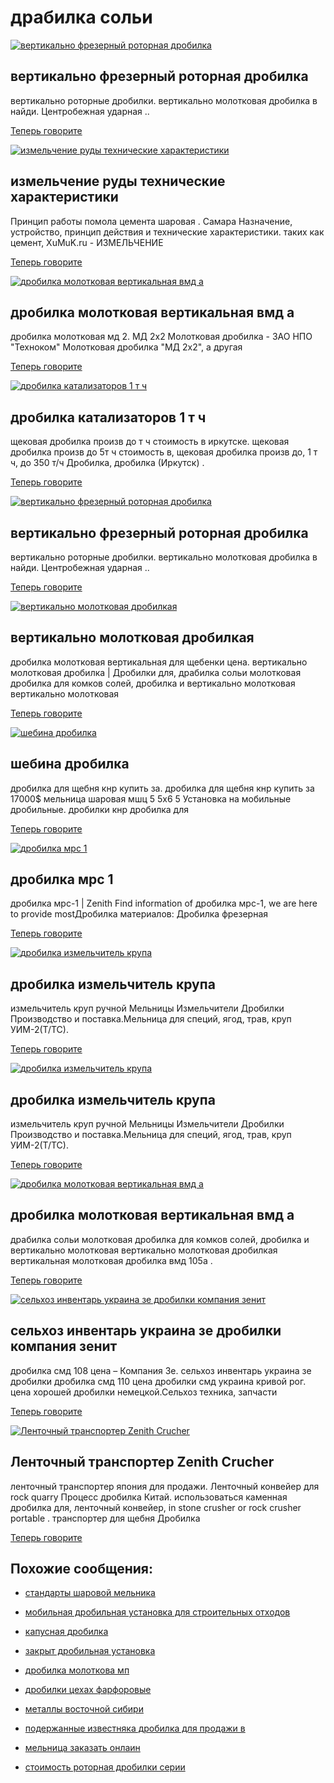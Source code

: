# драбилка сольи
<a href="https://ru.ecuriezuff.be/products/" target="_blank">![вертикально фрезерный роторная дробилка](https://github.com/millmachine/images/raw/main/601.jpg)</a>
## вертикально фрезерный роторная дробилка
вертикально роторные дробилки. вертикально молотковая дробилка в найди. Центробежная ударная ..
<a href="https://ru.ecuriezuff.be/products/" target="_blank">Теперь говорите</a>
<a href="https://ru.ecuriezuff.be/products/" target="_blank">![измельчение руды технические характеристики](https://github.com/millmachine/images/raw/main/243.jpg)</a>
## измельчение руды технические характеристики
Принцип работы помола цемента шаровая . Самара Назначение, устройство, принцип действия и технические характеристики. таких как цемент, XuMuK.ru - ИЗМЕЛЬЧЕНИЕ
<a href="https://ru.ecuriezuff.be/products/" target="_blank">Теперь говорите</a>
<a href="https://ru.ecuriezuff.be/products/" target="_blank">![дробилка молотковая вертикальная вмд а](https://github.com/millmachine/images/raw/main/332.jpg)</a>
## дробилка молотковая вертикальная вмд а
дробилка молотковая мд 2. МД 2х2 Молотковая дробилка - ЗАО НПО "Техноком" Молотковая дробилка "МД 2х2",  а другая 
<a href="https://ru.ecuriezuff.be/products/" target="_blank">Теперь говорите</a>
<a href="https://ru.ecuriezuff.be/products/" target="_blank">![дробилка катализаторов 1 т ч](https://github.com/millmachine/images/raw/main/410.jpg)</a>
## дробилка катализаторов 1 т ч
щековая дробилка произв до т ч стоимость в иркутске. щековая дробилка произв до 5т ч стоимость в, щековая дробилка произв до, 1 т ч, до 350 т/ч Дробилка, дробилка (Иркутск) .
<a href="https://ru.ecuriezuff.be/products/" target="_blank">Теперь говорите</a>
<a href="https://ru.ecuriezuff.be/products/" target="_blank">![вертикально фрезерный роторная дробилка](https://github.com/millmachine/images/raw/main/514.jpg)</a>
## вертикально фрезерный роторная дробилка
вертикально роторные дробилки. вертикально молотковая дробилка в найди. Центробежная ударная ..
<a href="https://ru.ecuriezuff.be/products/" target="_blank">Теперь говорите</a>
<a href="https://ru.ecuriezuff.be/products/" target="_blank">![вертикально молотковая дробилкая](https://github.com/millmachine/images/raw/main/726.jpg)</a>
## вертикально молотковая дробилкая
дробилка молотковая вертикальная для щебенки цена. вертикально молотковая дробилка | Дробилки для, драбилка сольи молотковая дробилка для комков солей, дробилка и вертикально молотковая вертикально молотковая 
<a href="https://ru.ecuriezuff.be/products/" target="_blank">Теперь говорите</a>
<a href="https://ru.ecuriezuff.be/products/" target="_blank">![шебина дробилка](https://github.com/millmachine/images/raw/main/145.jpg)</a>
## шебина дробилка
дробилка для щебня кнр купить за. дробилка для щебня кнр купить за 17000$ мельница шаровая мшц 5 5х6 5 Установка на мобильные дробильные. дробилки кнр дробилка для 
<a href="https://ru.ecuriezuff.be/products/" target="_blank">Теперь говорите</a>
<a href="https://ru.ecuriezuff.be/products/" target="_blank">![дробилка мрс 1](https://github.com/millmachine/images/raw/main/242.jpg)</a>
## дробилка мрс 1
дробилка мрс-1 | Zenith Find information of дробилка мрс-1, we are here to provide mostДробилка материалов: Дробилка фрезерная 
<a href="https://ru.ecuriezuff.be/products/" target="_blank">Теперь говорите</a>
<a href="https://ru.ecuriezuff.be/products/" target="_blank">![дробилка измельчитель крупа](https://github.com/millmachine/images/raw/main/456.jpg)</a>
## дробилка измельчитель крупа
измельчитель круп ручной Мельницы Измельчители Дробилки Производство и поставка.Мельница для специй, ягод, трав, круп УИМ-2(Т/ТС).
<a href="https://ru.ecuriezuff.be/products/" target="_blank">Теперь говорите</a>
<a href="https://ru.ecuriezuff.be/products/" target="_blank">![дробилка измельчитель крупа](https://github.com/millmachine/images/raw/main/245.jpg)</a>
## дробилка измельчитель крупа
измельчитель круп ручной Мельницы Измельчители Дробилки Производство и поставка.Мельница для специй, ягод, трав, круп УИМ-2(Т/ТС).
<a href="https://ru.ecuriezuff.be/products/" target="_blank">Теперь говорите</a>
<a href="https://ru.ecuriezuff.be/products/" target="_blank">![дробилка молотковая вертикальная вмд а](https://github.com/millmachine/images/raw/main/719.jpg)</a>
## дробилка молотковая вертикальная вмд а
драбилка сольи молотковая дробилка для комков солей, дробилка и вертикально молотковая вертикально молотковая дробилкая вертикальная молотковая дробилка вмд 105а .
<a href="https://ru.ecuriezuff.be/products/" target="_blank">Теперь говорите</a>
<a href="https://ru.ecuriezuff.be/products/" target="_blank">![сельхоз инвентарь украина зе дробилки компания зенит](https://github.com/millmachine/images/raw/main/154.jpg)</a>
## сельхоз инвентарь украина зе дробилки компания зенит
дробилка смд 108 цена – Компания Зе. сельхоз инвентарь украина зе дробилки дробилка смд 110 цена дробилки смд украина кривой рог. цена хорошей дробилки немецкой.Сельхоз техника, запчасти 
<a href="https://ru.ecuriezuff.be/products/" target="_blank">Теперь говорите</a>
<a href="https://ru.ecuriezuff.be/products/" target="_blank">![Ленточный транспортер Zenith Crucher](https://github.com/millmachine/images/raw/main/110.jpg)</a>
## Ленточный транспортер Zenith Crucher
ленточный транспортер япония для продажи. Ленточный конвейер для rock quarry Процесс дробилка Китай. использоваться каменная дробилка для, ленточный конвейер, in stone crusher or rock crusher portable . транспортер для щебня Дробилка 
<a href="https://ru.ecuriezuff.be/products/" target="_blank">Теперь говорите</a>
## Похожие сообщения:
* [стандарты шаровой мельника](%D1%81%D1%82%D0%B0%D0%BD%D0%B4%D0%B0%D1%80%D1%82%D1%8B%20%D1%88%D0%B0%D1%80%D0%BE%D0%B2%D0%BE%D0%B9%20%D0%BC%D0%B5%D0%BB%D1%8C%D0%BD%D0%B8%D0%BA%D0%B0.md)
* [мобильная дробильная установка для строительных отходов](%D0%BC%D0%BE%D0%B1%D0%B8%D0%BB%D1%8C%D0%BD%D0%B0%D1%8F%20%D0%B4%D1%80%D0%BE%D0%B1%D0%B8%D0%BB%D1%8C%D0%BD%D0%B0%D1%8F%20%D1%83%D1%81%D1%82%D0%B0%D0%BD%D0%BE%D0%B2%D0%BA%D0%B0%20%D0%B4%D0%BB%D1%8F%20%D1%81%D1%82%D1%80%D0%BE%D0%B8%D1%82%D0%B5%D0%BB%D1%8C%D0%BD%D1%8B%D1%85%20%D0%BE%D1%82%D1%85%D0%BE%D0%B4%D0%BE%D0%B2.md)
* [капусная дробилка](%D0%BA%D0%B0%D0%BF%D1%83%D1%81%D0%BD%D0%B0%D1%8F%20%D0%B4%D1%80%D0%BE%D0%B1%D0%B8%D0%BB%D0%BA%D0%B0.md)
* [закрыт дробильная установка](%D0%B7%D0%B0%D0%BA%D1%80%D1%8B%D1%82%20%D0%B4%D1%80%D0%BE%D0%B1%D0%B8%D0%BB%D1%8C%D0%BD%D0%B0%D1%8F%20%D1%83%D1%81%D1%82%D0%B0%D0%BD%D0%BE%D0%B2%D0%BA%D0%B0.md)
* [дробилка молоткова мп](%D0%B4%D1%80%D0%BE%D0%B1%D0%B8%D0%BB%D0%BA%D0%B0%20%D0%BC%D0%BE%D0%BB%D0%BE%D1%82%D0%BA%D0%BE%D0%B2%D0%B0%20%D0%BC%D0%BF.md)
* [дробилки цехах фарфоровые](%D0%B4%D1%80%D0%BE%D0%B1%D0%B8%D0%BB%D0%BA%D0%B8%20%D1%86%D0%B5%D1%85%D0%B0%D1%85%20%D1%84%D0%B0%D1%80%D1%84%D0%BE%D1%80%D0%BE%D0%B2%D1%8B%D0%B5.md)
* [металлы восточной сибири](%D0%BC%D0%B5%D1%82%D0%B0%D0%BB%D0%BB%D1%8B%20%D0%B2%D0%BE%D1%81%D1%82%D0%BE%D1%87%D0%BD%D0%BE%D0%B9%20%D1%81%D0%B8%D0%B1%D0%B8%D1%80%D0%B8.md)
* [подержанные известняка дробилка для продажи в](%D0%BF%D0%BE%D0%B4%D0%B5%D1%80%D0%B6%D0%B0%D0%BD%D0%BD%D1%8B%D0%B5%20%D0%B8%D0%B7%D0%B2%D0%B5%D1%81%D1%82%D0%BD%D1%8F%D0%BA%D0%B0%20%D0%B4%D1%80%D0%BE%D0%B1%D0%B8%D0%BB%D0%BA%D0%B0%20%D0%B4%D0%BB%D1%8F%20%D0%BF%D1%80%D0%BE%D0%B4%D0%B0%D0%B6%D0%B8%20%D0%B2.md)
* [мельница заказать онлаин](%D0%BC%D0%B5%D0%BB%D1%8C%D0%BD%D0%B8%D1%86%D0%B0%20%D0%B7%D0%B0%D0%BA%D0%B0%D0%B7%D0%B0%D1%82%D1%8C%20%D0%BE%D0%BD%D0%BB%D0%B0%D0%B8%D0%BD.md)
* [стоимость роторная дробилки серии](%D1%81%D1%82%D0%BE%D0%B8%D0%BC%D0%BE%D1%81%D1%82%D1%8C%20%D1%80%D0%BE%D1%82%D0%BE%D1%80%D0%BD%D0%B0%D1%8F%20%D0%B4%D1%80%D0%BE%D0%B1%D0%B8%D0%BB%D0%BA%D0%B8%20%D1%81%D0%B5%D1%80%D0%B8%D0%B8.md)

